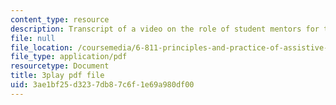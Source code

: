 ```yaml
---
content_type: resource
description: Transcript of a video on the role of student mentors for the course.
file: null
file_location: /coursemedia/6-811-principles-and-practice-of-assistive-technology-fall-2014/3ae1bf25d3237db87c6f1e69a980df00_K67ojX4-PL8.pdf
file_type: application/pdf
resourcetype: Document
title: 3play pdf file
uid: 3ae1bf25-d323-7db8-7c6f-1e69a980df00
---
```

